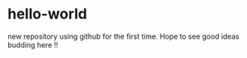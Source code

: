 # hello-world
new repository
using github for the first time. Hope to see good ideas budding here !!
